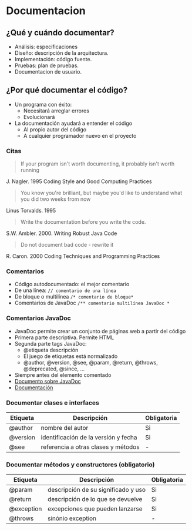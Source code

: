 # Documentacion



## ¿Qué y cuándo documentar?

- Análisis: especificaciones
- Diseño: descripción de la arquitectura.
- Implementación: código fuente.
- Pruebas: plan de pruebas.
- Documentacion de usuario.


## ¿Por qué documentar el código?

- Un programa con éxito:
    - Necesitará arreglar errores
    - Evolucionará
- La documentación ayudará a entender el código
    - Al propio autor del código
    - A cualquier programador nuevo en el proyecto


### Citas

> If your program isn't worth documenting, it probably isn't worth running
    
J. Nagler. 1995
Coding Style and Good Computing Practices 

> You know you're brilliant, but maybe you'd like to understand what you did two weeks from now

Linus Torvalds. 1995

> Write the documentation before you write the code.
    
S.W. Ambler. 2000.
Writing Robust Java Code 


> Do not document bad code - rewrite it
    
R. Caron. 2000
Coding Techniques and Programming Practices 


### Comentarios

- Código autodocumentado: el mejor comentario
- De una línea: `// comentario de una línea`
- De bloque o multilínea `/* comentario de bloque*`
- Comentarios de JavaDoc `/** comentario multilínea JavaDoc *`


### Comentarios JavaDoc

- JavaDoc permite crear un conjunto de páginas web a partir del código
- Primera parte descriptiva. Permite HTML
- Segunda parte tags JavaDoc:
    - @etiqueta descripción
    - El juego de etiquetas está normalizado
    - @author, @version, @see, @param, @return, @throws, @deprecated, @since, ...
- Siempre antes del elemento comentado
- [Documento sobre JavaDoc](http://laboratorio.is.escuelaing.edu.co/labinfo/doc/javadoc.pdf)
- [Documentación](https://docs.oracle.com/javase/8/docs/technotes/tools/unix/toc.html)


### Documentar clases e interfaces
 
Etiqueta  | Descripción                          |  Obligatoria 
--------- | ------------------------------------ | --
@author   | nombre del autor                     |  Si 
@version  | identificación de la versión y fecha |  Si 
@see      | referencia a otras clases y métodos  |  - 


### Documentar métodos y constructores (obligatorio)

Etiqueta   | Descripción                          |  Obligatoria 
---------- | ------------------------------------ | --
@param     | descripción de su significado y uso  |  Si
@return    | descripción de lo que se devuelve    |  Si
@exception | excepciones que pueden lanzarse      |  Si
@throws    |  sinónio exception | -
    
<!--
<tr><td>@since<td colspan=2>
	indica desde qué versión o fecha existe
	este constructor o método en la clase
<tr><td>@deprecated<td colspan=2>
	este método no debería usarse
	pues puede desaparecer en próximas versiones

-->

